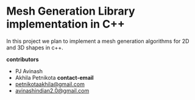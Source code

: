 # Mesh Generation Library implementation in C++ 
In this project we plan to implement a mesh generation algorithms for 2D and 3D shapes in c++.

**contributors**
- PJ Avinash
- Akhila Petnikota
**contact-email**
- petnikotaakhila@gmail.com
- avinashindian2.0@gmail.com